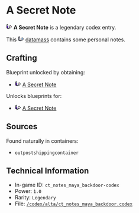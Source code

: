# A Secret Note

<img src="https://raw.githubusercontent.com/Ceterai/Enternia/main/codex/alta/datamass/ionic.png" alt="A Secret Note icon" loading="lazy" height=16px width="auto" /> **A Secret Note** is a legendary codex entry.

This <img src="https://raw.githubusercontent.com/Ceterai/Enternia/main/items/generic/crafting/alta/datamass.png" alt="Datamass icon" loading="lazy" height=16px width="auto" /> [datamass](https://ceterai.github.io/MyEnternia/Wiki/Datamass) contains some personal notes.

## Crafting

Blueprint unlocked by obtaining:

- <img src="https://raw.githubusercontent.com/Ceterai/Enternia/main/codex/alta/datamass/ionic.png" alt="A Secret Note icon" loading="lazy" height=16px width="auto" /> [A Secret Note](https://ceterai.github.io/MyEnternia/Wiki/ASecretNote)

Unlocks blueprints for:

- <img src="https://raw.githubusercontent.com/Ceterai/Enternia/main/codex/alta/datamass/ionic.png" alt="A Secret Note icon" loading="lazy" height=16px width="auto" /> [A Secret Note](https://ceterai.github.io/MyEnternia/Wiki/ASecretNote)

## Sources

Found naturally in containers:

- `outpostshippingcontainer`

## Technical Information

- In-game ID: `ct_notes_maya_backdoor-codex`
- Power: `1.0`
- Rarity: `Legendary`
- File: [`/codex/alta/ct_notes_maya_backdoor.codex`](https://github.com/Ceterai/Enternia/blob/main/codex/alta/ct_notes_maya_backdoor.codex)
